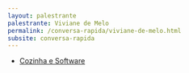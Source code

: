 ```yaml
---
layout: palestrante
palestrante: Viviane de Melo
permalink: /conversa-rapida/viviane-de-melo.html
subsite: conversa-rapida
---
```


* [Cozinha e Software](/conversa-rapida/viviane-de-melo-cozinha-e-software)
